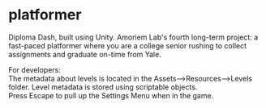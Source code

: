 # platformer
Diploma Dash, built using Unity. Amoriem Lab's fourth long-term project: a fast-paced platformer where you are a college senior rushing to collect assignments and graduate on-time from Yale.  

For developers:  
The metadata about levels is located in the Assets-->Resources-->Levels folder. Level metadata is stored using scriptable objects.  
Press Escape to pull up the Settings Menu when in the game.
